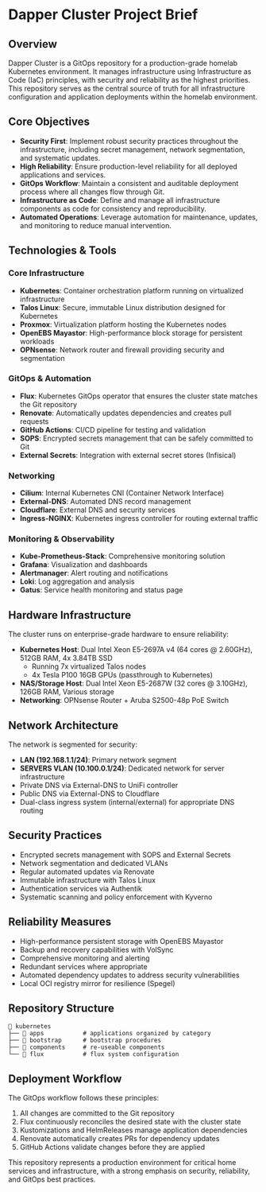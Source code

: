 # Dapper Cluster Project Brief

## Overview

Dapper Cluster is a GitOps repository for a production-grade homelab Kubernetes environment. It manages infrastructure using Infrastructure as Code (IaC) principles, with security and reliability as the highest priorities. This repository serves as the central source of truth for all infrastructure configuration and application deployments within the homelab environment.

## Core Objectives

- **Security First**: Implement robust security practices throughout the infrastructure, including secret management, network segmentation, and systematic updates.
- **High Reliability**: Ensure production-level reliability for all deployed applications and services.
- **GitOps Workflow**: Maintain a consistent and auditable deployment process where all changes flow through Git.
- **Infrastructure as Code**: Define and manage all infrastructure components as code for consistency and reproducibility.
- **Automated Operations**: Leverage automation for maintenance, updates, and monitoring to reduce manual intervention.

## Technologies & Tools

### Core Infrastructure
- **Kubernetes**: Container orchestration platform running on virtualized infrastructure
- **Talos Linux**: Secure, immutable Linux distribution designed for Kubernetes
- **Proxmox**: Virtualization platform hosting the Kubernetes nodes
- **OpenEBS Mayastor**: High-performance block storage for persistent workloads
- **OPNsense**: Network router and firewall providing security and segmentation

### GitOps & Automation
- **Flux**: Kubernetes GitOps operator that ensures the cluster state matches the Git repository
- **Renovate**: Automatically updates dependencies and creates pull requests
- **GitHub Actions**: CI/CD pipeline for testing and validation
- **SOPS**: Encrypted secrets management that can be safely committed to Git
- **External Secrets**: Integration with external secret stores (Infisical)

### Networking
- **Cilium**: Internal Kubernetes CNI (Container Network Interface)
- **External-DNS**: Automated DNS record management
- **Cloudflare**: External DNS and security services
- **Ingress-NGINX**: Kubernetes ingress controller for routing external traffic

### Monitoring & Observability
- **Kube-Prometheus-Stack**: Comprehensive monitoring solution
- **Grafana**: Visualization and dashboards
- **Alertmanager**: Alert routing and notifications
- **Loki**: Log aggregation and analysis
- **Gatus**: Service health monitoring and status page

## Hardware Infrastructure

The cluster runs on enterprise-grade hardware to ensure reliability:

- **Kubernetes Host**: Dual Intel Xeon E5-2697A v4 (64 cores @ 2.60GHz), 512GB RAM, 4x 3.84TB SSD
  - Running 7x virtualized Talos nodes
  - 4x Tesla P100 16GB GPUs (passthrough to Kubernetes)
- **NAS/Storage Host**: Dual Intel Xeon E5-2687W (32 cores @ 3.10GHz), 126GB RAM, Various storage
- **Networking**: OPNsense Router + Aruba S2500-48p PoE Switch

## Network Architecture

The network is segmented for security:
- **LAN (192.168.1.1/24)**: Primary network segment
- **SERVERS VLAN (10.100.0.1/24)**: Dedicated network for server infrastructure
- Private DNS via External-DNS to UniFi controller
- Public DNS via External-DNS to Cloudflare
- Dual-class ingress system (internal/external) for appropriate DNS routing

## Security Practices

- Encrypted secrets management with SOPS and External Secrets
- Network segmentation and dedicated VLANs
- Regular automated updates via Renovate
- Immutable infrastructure with Talos Linux
- Authentication services via Authentik
- Systematic scanning and policy enforcement with Kyverno

## Reliability Measures

- High-performance persistent storage with OpenEBS Mayastor
- Backup and recovery capabilities with VolSync
- Comprehensive monitoring and alerting
- Redundant services where appropriate
- Automated dependency updates to address security vulnerabilities
- Local OCI registry mirror for resilience (Spegel)

## Repository Structure

```
📁 kubernetes
├── 📁 apps           # applications organized by category
├── 📁 bootstrap      # bootstrap procedures
├── 📁 components     # re-useable components
└── 📁 flux           # flux system configuration
```

## Deployment Workflow

The GitOps workflow follows these principles:
1. All changes are committed to the Git repository
2. Flux continuously reconciles the desired state with the cluster state
3. Kustomizations and HelmReleases manage application dependencies
4. Renovate automatically creates PRs for dependency updates
5. GitHub Actions validate changes before they are applied

This repository represents a production environment for critical home services and infrastructure, with a strong emphasis on security, reliability, and GitOps best practices.
